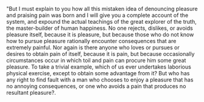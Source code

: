"But I must explain to you how all this mistaken idea of denouncing pleasure and praising 
pain was born and I will give you a complete account of the system, and expound the actual teachings of 
the great explorer of the truth, the master-builder of human happiness. No one rejects, dislikes,
or avoids pleasure itself, because it is pleasure, but because those who do not know how to 
pursue pleasure rationally encounter consequences that are extremely painful. Nor again is there
anyone who loves or pursues or desires to obtain pain of itself, because it is pain, but because 
occasionally circumstances occur in which toil and pain can procure him some great pleasure.
To take a trivial example, which of us ever undertakes laborious physical exercise,
except to obtain some advantage from it? But who has any right to find fault with a man who chooses
to enjoy a pleasure that has no annoying consequences, or one who avoids a pain that produces no 
resultant pleasure?.